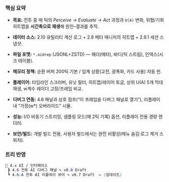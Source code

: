 ### 핵심 요약

- **목표:** 전투 중 매 틱의 _Perceive → Evaluate → Act_ 과정과 `U(A)` 변화, 위협/기회 히트맵을 **시간축으로 재생**해 원인–결과를 추적.
    
- **데이터 소스:** 2.10 유틸리티 계산 로그 + 2.8 메타 매니저의 히트맵 + 2.9.1 세션 스냅샷.
    
- **파일 포맷:** `*.aidrep` (JSONL+ZSTD) — 헤더(메타), 바디(틱 스트림), 인덱스(시크 테이블).
    
- **메모리 정책:** 순환 버퍼 200틱 기본 / 임계 상황(교전, 광폭화, 카드 사용) 자동 핀.
    
- **플레이어:** 타임라인 스크러버, 유닛 필터, 히트맵/레이어 토글, 상위 U(A) 5개 막대 재생, w계수 레이더 고정/프레임 비교.
    
- **디버그 연동:** 4.6 패널과 상호 점프(“이 프레임을 디버그 패널로 열기”), 리플레이 내 “가정(w*) 오버라이드” 시뮬.
    
- **성능:** I/O 비동기 스트리밍, 샘플링 모드(매 2틱 기록) 옵션, 리플레이 전용 경량 렌더러.
    
- **보안/빌드:** 개발 빌드 전용, 사용자 빌드에서는 완전 비활성(메뉴 숨김·로그 제거 스위치).
    

### 트리 반영
```css
📂 4.x UI / 인터페이스
 ┣ 4.6 전투 AI 디버그 패널 ✎ v0.8 Draft
 ┗ 4.6-A 전투 AI 리플레이 뷰어 ✎ v0.7 Draft  ← (업데이트)

```